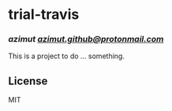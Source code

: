 # trial-travis
### _azimut <azimut.github@protonmail.com>_

This is a project to do ... something.

## License

MIT

